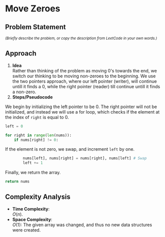 # Move Zeroes

## Problem Statement
<small>*(Briefly describe the problem, or copy the description from LeetCode in your own words.)*</small>

## Approach
1. **Idea**  
   Rather than thinking of the problem as moving 0's towards the end, we switch our thinking to be moving non-zeroes to the beginning.
   We use the two pointers approach, where our left pointer (writer), will continue untill it finds a 0, while the right pointer (reader) till continue untill it finds a non-zero.
2. **Steps/Pseudocode**  
   
We begin by initializing the left pointer to be 0. The right pointer will not be initialized, and instead we will use a for loop, which checks if the element at the index of `right` is equal to 0.

```python
left = 0

for right in range(len(nums)):
    if nums[right] != 0:
```

If the element is not zero, we swap, and increment `left` by one.

```python
        nums[left], nums[right] = nums[right], nums[left] # Swap
        left += 1
```

Finally, we return the array.

```python
return nums
```

## Complexity Analysis
- **Time Complexity**:  
  $O(n)$.
- **Space Complexity**:  
  $O(1)$: The given array was changed, and thus no new data structures were created.

